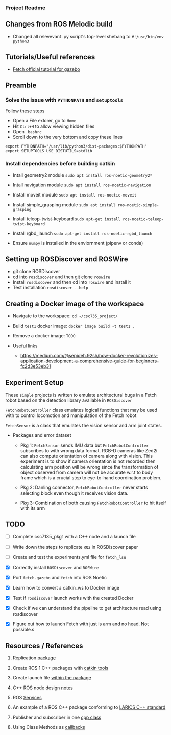 ### Project Readme

## Changes from ROS Melodic build
* Changed all relevevant .py script's top-level shebang to ```#!/usr/bin/env python3```

## Tutorials/Useful references
* [Fetch official tutorial for gazebo](https://docs.fetchrobotics.com/gazebo.html)

## Preamble

### Solve the issue with ```PYTHONPATH``` and ```setuptools ```

Follow these steps
* Open a File exlorer, go to ```Home```
* Hit ```Ctrl+H``` to allow viewing hidden files
* Open ```.bashrc```
* Scroll down to the very bottom and copy these lines
```
export PYTHONPATH="/usr/lib/python3/dist-packages:$PYTHONPATH"
export SETUPTOOLS_USE_DISTUTILS=stdlib
```

### Install dependencies before building catkin

* Intall geometry2 module ```sudo apt install ros-noetic-geometry2*```

* Intall navigation module ```sudo apt install ros-noetic-navigation```

* Install moveit module ```sudo apt install ros-noetic-moveit```

* Install simple_grasping module ```sudo apt install ros-noetic-simple-grasping```

* Install teleop-twist-keyboard ```sudo apt-get install ros-noetic-teleop-twist-keyboard```

* Install rgbd_launch ```sudo apt-get install ros-noetic-rgbd_launch```

* Ensure ```numpy``` is installed in the enviornment (pipenv or conda)

## Setting up ROSDiscover and ROSWire
* git clone ROSDiscover
* cd into ```rosdiscover``` and then git clone ```roswire```
* Install ```rosdiscover``` and then cd into ```roswire``` and install it
* Test installation ```rosdiscover --help```

## Creating a Docker image of the workspace
* Navigate to the workspace: ```cd ~/csc735_project/```
* Build ```test1``` docker image: ```docker image build -t test1 .```

* Remove a docker image: ```TODO```

* Useful links
    - https://medium.com/@sepideh.92sh/how-docker-revolutionizes-application-development-a-comprehensive-guide-for-beginners-fc2d3e53eb31


## Experiment Setup

These ```simple``` projects is written to emulate architectural bugs in a Fetch robot based on the detection library available in ```ROSDiscover```

```FetchRobotController``` class emulates logical functions that may be used with to control locomotion and manipulation of the Fetch robot

```FetchSensor``` is a class that emulates the vision sensor and arm joint states.

* Packages and error dataset
  * Pkg 1: ```FetchSensor``` sends IMU data but ```FetchRobotController``` subscribes to with wrong data format. RGB-D cameras like Zed2i can also compute orientation of camera along with vision. This experiment is to show if camera orientation is not recorded then calculating arm position will be wrong since the transformation of object observed from camera will not be accurate w.r.t to body frame which is a crucial step to eye-to-hand coordination problem.


  * Pkg 2: Danling connector, ```FetchRobotController``` never starts selecting block even though it receives vision data.
  * Pkg 3: Combination of both causing ```FetchRobotController``` to hit itself with its arm

## TODO

- [ ] Complete csc7135_pkg1 with a C++ node and a launch file

- [ ] Write down the steps to replicate ```RQ2``` in ROSDiscover paper

- [ ] Create and test the experiments.yml file for ```fetch_lsu```

- [x] Correctly install ```ROSDiscover``` and ```ROSWire```

- [x] Port ```fetch-gazebo``` and ```fetch``` into ROS Noetic

- [x] Learn how to convert a catkin_ws to Docker image

- [x] Test if ```rosdiscover``` launch works with the created Docker

- [x] Check if we can understand the pipeline to get architecture read using rosdiscover

- [x] Figure out how to launch Fetch with just is arm and no head. Not possible.s


## Resources / References
1. Replication [package](https://zenodo.org/records/5834633)

2. Create ROS 1 C++ packages with [catkin tools](https://catkin-tools.readthedocs.io/en/latest/quick_start.html)

3. Create launch file [within the package](https://automaticaddison.com/how-to-create-a-launch-file-in-ros-noetic/) 

4. C++ ROS node design [notes](https://nu-msr.github.io/navigation_site/lectures/node_structure.html)

5. ROS [Services](https://www.youtube.com/watch?v=_EtsntSAVKE)

6. An example of a ROS C++ package conforming to [LARICS C++ standard](https://github.com/larics/example_ros_cpp)

7. Publisher and subscriber in one [cpp class](https://answers.ros.org/question/59725/publishing-to-a-topic-via-subscriber-callback-function/?answer=59738?answer=59738#post-id-59738)

8. Using Class Methods as [callbacks](https://wiki.ros.org/roscpp_tutorials/Tutorials/UsingClassMethodsAsCallbacks)